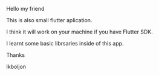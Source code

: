 Hello my friend

This is also small flutter aplication.

I think it will work on your machine if you have Flutter SDK.

I learnt some basic librsaries inside of this app.

Thanks 

Ikboljon
